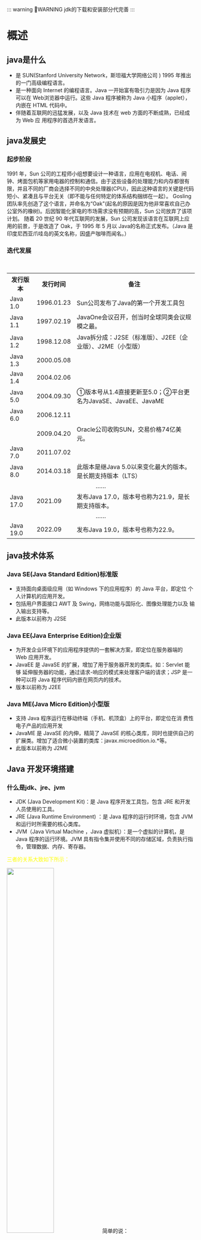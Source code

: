 ::: warning :construction:WARNING
jdk的下载和安装部分代完善
:::
# 概述

## java是什么

- 是 SUN(Stanford University Network，斯坦福大学网络公司 ) 1995 年推出的一门高级编程语言。
- 是一种面向 Internet 的编程语言。Java 一开始富有吸引力是因为 Java 程序可以在 Web浏览器中运行。这些 Java 程序被称为 Java 小程序（applet），内嵌在 HTML 代码中。
- 伴随着互联网的迅猛发展，以及 Java 技术在 web 方面的不断成熟，已经成为 Web 应
  用程序的首选开发语言。

## java发展史

### 起步阶段<br>

1991 年，Sun 公司的工程师小组想要设计一种语言，应用在电视机、电话、闹钟、烤面包机等家用电器的控制和通信。由于这些设备的处理能力和内存都很有限，并且不同的厂商会选择不同的中央处理器(CPU)，因此这种语言的关键是代码短小、紧凑且与平台无关（即不能与任何特定的体系结构捆绑在一起）。
Gosling 团队率先创造了这个语言，并命名为“Oak"(起名的原因是因为他非常喜欢自己办公室外的橡树)。后因智能化家电的市场需求没有预期的高，Sun 公司放弃了该项计划。
随着 20 世纪 90 年代互联网的发展，Sun 公司发现该语言在互联网上应用的前景，于是改造了 Oak，于 1995 年 5 月以 Java的名称正式发布。（Java 是印度尼西亚爪哇岛的英文名称，因盛产咖啡而闻名。）

### 迭代发展

<br>

<table>  
    <tr>  
        <th>发行版本</th>  
        <th>发行时间</th>  
        <th>备注</th>  
    </tr>  
    <tr>  
        <td>Java 1.0</td>  
        <td>1996.01.23</td>  
        <td>Sun公司发布了Java的第一个开发工具包</td>  
    </tr>  
    <tr>  
        <td>Java 1.1</td>  
        <td>1997.02.19</td>  
        <td>JavaOne会议召开，创当时全球同类会议规模之最。</td>  
    </tr>  
    <tr>  
        <td>Java 1.2</td>  
        <td>1998.12.08</td>  
        <td>Java拆分成：J2SE（标准版）、J2EE（企业版）、J2ME（小型版）</td>  
    </tr>  
    <tr>  
        <td>Java 1.3</td>  
        <td>2000.05.08</td>  
        <td></td>  
    </tr>  
    <tr>  
        <td>Java 1.4</td>  
        <td>2004.02.06</td>  
        <td></td>  
    </tr>  
    <tr>  
        <td>Java 5.0</td>  
        <td>2004.09.30</td>  
        <td>①版本号从1.4直接更新至5.0；②平台更名为JavaSE、JavaEE、JavaME</td>  
    </tr>  
    <tr>  
        <td>Java 6.0</td>  
        <td>2006.12.11</td>  
        <td></td>  
    </tr>  
    <tr class="acquisition-row">  
        <td> </td>  
        <td>2009.04.20</td>  
        <td>Oracle公司收购SUN，交易价格74亿美元。</td>  
    </tr>  
    <tr>  
        <td>Java 7.0</td>  
        <td>2011.07.02</td>  
        <td></td>  
    </tr>  
    <tr>  
        <td>Java 8.0</td>  
        <td>2014.03.18</td>  
        <td>此版本是继Java 5.0以来变化最大的版本。是长期支持版本（LTS）</td>  
    </tr>  
    <tr>
        <td colspan="3"  style="text-align: center;">……</td>
    </tr>
    <tr>  
        <td>Java 17.0</td>  
        <td>2021.09</td>  
        <td>发布Java 17.0，版本号也称为21.9，是长期支持版本。</td>  
    </tr>  
    <tr>
        <td colspan="3"  style="text-align: center;">……</td>
    </tr>
    <tr>  
        <td>Java 19.0</td>  
        <td>2022.09</td>  
        <td>发布Java 19.0，版本号也称为22.9。</td>  
    </tr>  
</table>

## java技术体系

### Java SE(Java Standard Edition)标准版

- 支持面向桌面级应用（如 Windows 下的应用程序）的 Java 平台，即定位
  个人计算机的应用开发。
- 包括用户界面接口 AWT 及 Swing，网络功能与国际化、图像处理能力以及
  输入输出支持等。
- 此版本以前称为 J2SE

### Java EE(Java Enterprise Edition)企业版

- 为开发企业环境下的应用程序提供的一套解决方案，即定位在服务器端的
  Web 应用开发。
- JavaEE 是 JavaSE 的扩展，增加了用于服务器开发的类库。如：Servlet 能够
  延伸服务器的功能，通过请求-响应的模式来处理客户端的请求；JSP 是一
  种可以将 Java 程序代码内嵌在网页内的技术。
- 版本以前称为 J2EE

### Java ME(Java Micro Edition)小型版

- 支持 Java 程序运行在移动终端（手机、机顶盒）上的平台，即定位在消
  费性电子产品的应用开发
- JavaME 是 JavaSE 的内伸，精简了 JavaSE 的核心类库，同时也提供自己的
  扩展类。增加了适合微小装置的类库：javax.microedition.io.*等。
- 此版本以前称为 J2ME

## Java 开发环境搭建

### 什么是jdk、jre、jvm

- JDK (Java Development Kit)：是 Java 程序开发工具包，包含 JRE 和开发人员使用的工具。
- JRE (Java Runtime Environment) ：是 Java 程序的运行时环境，包含 JVM 和运行时所需要的核心类库。
- JVM（Java Virtual Machine ，Java 虚拟机）：是一个虚拟的计算机，是 Java 程序的运行环境。JVM 具有指令集并使用不同的存储区域，负责执行指令，管理数据、内存、寄存器。

<p style="color: yellow;">三者的关系大致如下所示：</p>
<img src="\images\Grammer-DataStructure\java\jdk1.png" style="width: 50%; height: auto;">
简单的说：<br> 
JDK = JRE + 开发工具集（例如 Javac 编译工具等）
<br>    JRE = JVM + Java SE 标准类库

### jdk下载

### jdk安装
